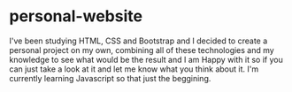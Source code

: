 # personal-website
I've been studying HTML, CSS and Bootstrap and I decided to create a personal project on my own, combining all of these technologies and my knowledge to see what would be the result and I am Happy with it so if you can just take a look at it and let me know what you think about it. I'm currently learning Javascript so that just the beggining.

